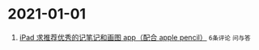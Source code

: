 # 2021-01-01

1. [iPad 求推荐优秀的记笔记和画图 app（配合 apple pencil）](https://www.v2ex.com/t/740822) `6条评论` `问与答`
